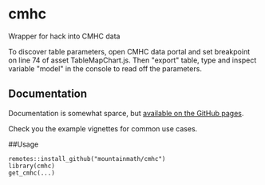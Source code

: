 # cmhc
Wrapper for hack into CMHC data

To discover table parameters, open CMHC data portal and set breakpoint on line 74 of asset TableMapChart.js. Then "export" table, type and
inspect variable "model" in the console to read off the parameters.

## Documentation
Documentation is somewhat sparce, but [available on the GitHub pages](https://mountainmath.github.io/cmhc/).

Check you the example vignettes for common use cases.

##Usage
```
remotes::install_github("mountainmath/cmhc")
library(cmhc)
get_cmhc(...)
```


